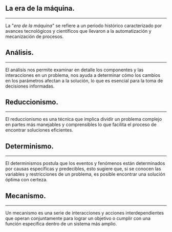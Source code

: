## La era de la máquina.
---
La "*era de la máquina*" se refiere a un periodo histórico caracterizado por avances tecnológicos y científicos que llevaron a la automatización y mecanización de procesos.


## Análisis.
---
El análisis nos permite examinar en detalle los componentes y las interacciones en un problema, nos ayuda a determinar cómo los cambios en los parámetros afectan a la solución, lo que es esencial para la toma de decisiones informadas.


## Reduccionismo.
---
El reduccionismo es una técnica que implica dividir un problema complejo en partes más manejables y comprensibles lo que facilita el proceso de encontrar soluciones eficientes.


## Determinismo.
---
El determinismos postula que los eventos y fenómenos están determinados por causas específicas y predecibles, esto sugiere que, si se conocen las variables y restricciones de un problema, es posible encontrar una solución óptima con certeza.


## Mecanismo.
---
Un mecanismo es una serie de interacciones y acciones interdependientes que operan conjuntamente para lograr un objetivo o cumplir con una función específica dentro de un sistema más amplio.